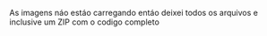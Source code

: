 As imagens náo estáo carregando entáo deixei todos os arquivos e inclusive um ZIP com o codigo completo
